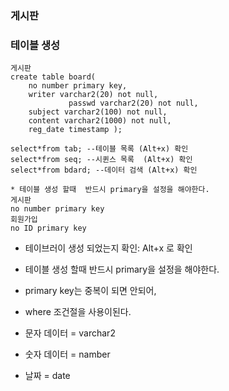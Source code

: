 ### 게시판
###  테이블 생성  
`````````````````````````````````````
게시판
create table board(
	no number primary key,
	writer varchar2(20) not null,
             passwd varchar2(20) not null,
	subject varchar2(100) not null,
	content varchar2(1000) not null,
	reg_date timestamp );

select*from tab; --테이블 목록 (Alt+x) 확인
select*from seq; --시퀸스 목록  (Alt+x) 확인
select*from bdard; --데이터 검색 (Alt+x) 확인

* 테이블 생성 할때  반드시 primary을 설정을 해야한다.
게시판
no number primary key
회원가입
no ID primary key
  `````````````````````````````````````
* 테이브러이 생성 되었는지 확인: Alt+x 로 확인 

* 테이블 생성 할때  반드시 primary을 설정을 해야한다.  
* primary key는 중복이 되면 안되어,
* where 조건절을 사용이된다. 
* 문자 데이터 = varchar2 
* 숫자 데이터 = namber
* 날짜 = date 


